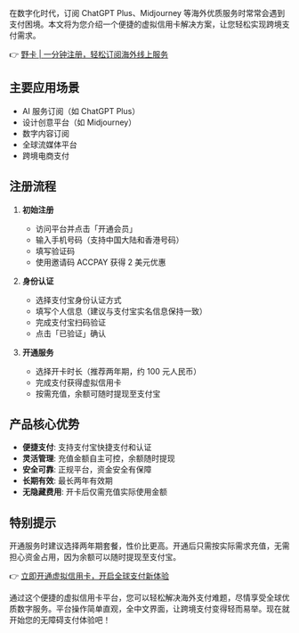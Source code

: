在数字化时代，订阅 ChatGPT Plus、Midjourney 等海外优质服务时常常会遇到支付困境。本文将为您介绍一个便捷的虚拟信用卡解决方案，让您轻松实现跨境支付需求。

👉 [野卡 | 一分钟注册，轻松订阅海外线上服务](https://bit.ly/bewildcard)

## 主要应用场景

- AI 服务订阅（如 ChatGPT Plus）
- 设计创意平台（如 Midjourney）
- 数字内容订阅
- 全球流媒体平台
- 跨境电商支付

## 注册流程

1. **初始注册**
   - 访问平台并点击「开通会员」
   - 输入手机号码（支持中国大陆和香港号码）
   - 填写验证码
   - 使用邀请码 ACCPAY 获得 2 美元优惠

2. **身份认证**
   - 选择支付宝身份认证方式
   - 填写个人信息（建议与支付宝实名信息保持一致）
   - 完成支付宝扫码验证
   - 点击「已验证」确认

3. **开通服务**
   - 选择开卡时长（推荐两年期，约 100 元人民币）
   - 完成支付获得虚拟信用卡
   - 按需充值，余额可随时提现至支付宝

## 产品核心优势

- **便捷支付**: 支持支付宝快捷支付和认证
- **灵活管理**: 充值金额自主可控，余额随时提现
- **安全可靠**: 正规平台，资金安全有保障
- **长期有效**: 最长两年有效期
- **无隐藏费用**: 开卡后仅需充值实际使用金额

## 特别提示

开通服务时建议选择两年期套餐，性价比更高。开通后只需按实际需求充值，无需担心资金占用，因为余额可以随时提现至支付宝。

👉 [立即开通虚拟信用卡，开启全球支付新体验](https://bit.ly/bewildcard)

通过这个便捷的虚拟信用卡平台，您可以轻松解决海外支付难题，尽情享受全球优质数字服务。平台操作简单直观，全中文界面，让跨境支付变得轻而易举。现在就开始您的无障碍支付体验吧！